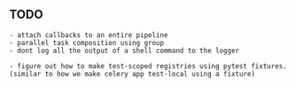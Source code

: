 ## TODO

    - attach callbacks to an entire pipeline
    - parallel task composition using group    
    - dont log all the output of a shell command to the logger
    
    - figure out how to make test-scoped registries using pytest fixtures.
    (similar to how we make celery app test-local using a fixture)